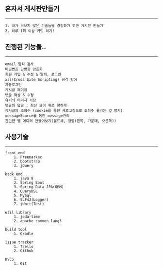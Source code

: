 ## 혼자서 게시판만들기
----
	1. 내가 써보지 않은 기술들을 경험하기 위한 게시판 만들기
	2. 하루 1회 이상 커밋 하기!

## 진행된 기능들..
----
	email 양식 검사
	비밀번호 단방향 암호화
	회원 가입 & 수정 & 탈퇴, 로그인
	xss(Cross Site Scripting) 공격 방어
	자동로그인
	게시글 페이징
	뎃글 작성 & 수정
	유저의 이미지 저장
	뎃글의 답글 : 최신 글이 위로 향하게 
	게시글의 조회수 (cookie를 통한 새로고침으로 조회수 올리는 것 방지)
	messageSource를 통한 message관리
	간단한 웹 에디터 만들어보기(볼드체, 정렬(왼쪽, 가운데, 오른쪽))

## 사용기술
----
```
front end
	1. Freemarker
	2. bootstrap
	3. jQuery
```
```
back end
	1. java 8
	2. Spring Boot
	3. Spring Data JPA(ORM)
	4. QueryDSL
	5. MySql
	6. SLF4J(Logger)
	7. jUnit(Test)
```
```
util library
	1. joda-time
	2. apache common lang3
```
```
build tool
	1. Gradle
```
```
issue tracker
	1. Trello
	2. Github
```
```
DVCS
	1. Git
```